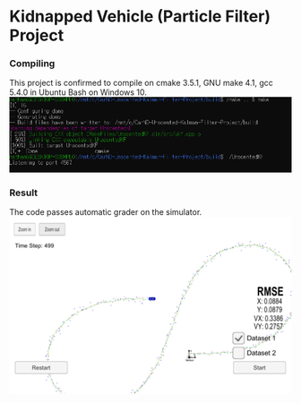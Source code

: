 # Kidnapped Vehicle (Particle Filter) Project

### Compiling  
This project is confirmed to compile on cmake 3.5.1, GNU make 4.1, gcc 5.4.0 in Ubuntu Bash on Windows 10.
   ![compile](https://github.com/na6an/SDCND/blob/master/T2-P2/img/compile.PNG)

### Result
The code passes automatic grader on the simulator.
   ![data1](https://github.com/na6an/SDCND/blob/master/T2-P2/img/data1.PNG)

